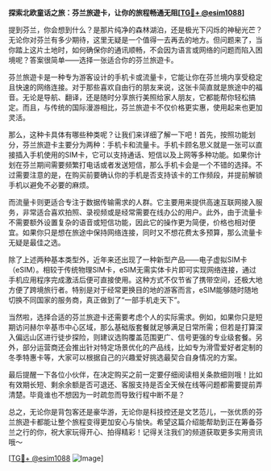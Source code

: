 **探索北欧童话之旅：芬兰旅遊卡，让你的旅程畅通无阻[[TG💪+ @esim1088](https://t.me/s/esim1088)]**

提到芬兰，你会想到什么？是那片纯净的森林湖泊，还是极光下闪烁的神秘光芒？无论你对芬兰有多少期待，这里无疑是一个值得一去再去的地方。但问题来了，当你踏上这片土地时，如何确保你的通讯顺畅，不会因为语言或网络的问题而陷入困境呢？答案很简单——选择一张适合你的芬兰旅遊卡。

芬兰旅遊卡是一种专为游客设计的手机卡或流量卡，它能让你在芬兰境内享受稳定且快速的网络连接。对于那些喜欢自由行的朋友来说，这张卡简直就是旅途中的福音。无论是导航、翻译，还是随时分享旅行美照给家人朋友，它都能帮你轻松搞定。而且，与传统的国际漫游相比，芬兰旅遊卡不仅价格更实惠，使用起来也更加灵活。

那么，这种卡具体有哪些种类呢？让我们来详细了解一下吧！首先，按照功能划分，芬兰旅遊卡主要分为两种：手机卡和流量卡。手机卡顾名思义就是一张可以直接插入手机使用的SIM卡，它可以支持通话、短信以及上网等多种功能。如果你计划在芬兰期间需要频繁打电话或者发送短信，那么手机卡会是一个不错的选择。不过需要注意的是，在购买前要确认你的手机是否支持该卡的工作频段，并提前解锁手机以避免不必要的麻烦。

而流量卡则更适合专注于数据传输需求的人群。它主要用来提供高速互联网接入服务，非常适合喜欢拍照、录视频或是经常需要在线办公的用户。此外，由于流量卡不需要额外设置复杂的语音或短信功能，因此它的操作更为简便，价格也相对便宜。如果你只是想在旅途中保持网络连接，同时又不想花费太多预算，那么流量卡无疑是最佳之选。

除了上述两种基本类型外，近年来还出现了一种新型产品——电子虚拟SIM卡（eSIM）。相较于传统物理SIM卡，eSIM无需实体卡片即可实现网络连接，通过手机应用程序完成激活后便可直接使用。这种方式不仅节省了携带空间，还极大地方便了跨境旅行者。特别是对于经常更换目的地的游客而言，eSIM能够随时随地切换不同国家的服务商，真正做到了“一部手机走天下”。

当然啦，选择合适的芬兰旅遊卡还需要考虑个人的实际需求。例如，如果你只是短期访问赫尔辛基市中心区域，那么基础版套餐就足够满足日常所需；但若是打算深入偏远山区进行徒步探险，则建议选购覆盖范围更广、信号更强的专业级套餐。另外，部分运营商还会推出针对特定场景优化的产品线，比如专为滑雪爱好者定制的冬季特惠卡等，大家可以根据自己的兴趣爱好挑选最契合自身情况的方案。

最后提醒一下各位小伙伴，在决定购买之前一定要仔细阅读相关条款细则哦！比如有效期长短、剩余余额是否可退还、客服支持是否全天候在线等问题都需要提前弄清楚。毕竟谁也不想因为一时疏忽而导致行程中断不是？

总之，无论你是背包客还是豪华游，无论你是科技控还是文艺范儿，一张优质的芬兰旅遊卡都能让整个旅程变得更加安心与愉快。希望这篇介绍能帮助到正在筹备芬兰之行的你，祝大家玩得开心、拍得精彩！记得关注我们的频道获取更多实用资讯哦～

[[TG💪+ @esim1088](https://t.me/s/esim1088) ![Image](https://i.postimg.cc/4NQfJmqS/Snipaste-2025-05-13-00-14-12.png)]